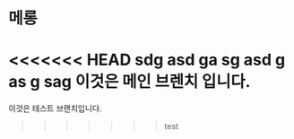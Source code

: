 # 메롱
<<<<<<< HEAD
sdg
asd
ga
sg
asd
g
as
g
sag
이것은 메인 브렌치 입니다.
=======


이것은 테스트 브랜치입니다.
>>>>>>> test
